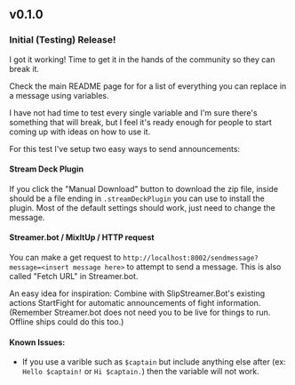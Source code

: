 ## v0.1.0

### Initial (Testing) Release!

I got it working! Time to get it in the hands of the community so they can break it.

Check the main README page for for a list of everything you can replace in a message using variables.

I have not had time to test every single variable and I'm sure there's something that will break, but I feel it's ready enough for people to start coming up with ideas on how to use it.

For this test I've setup two easy ways to send announcements:

#### Stream Deck Plugin

If you click the "Manual Download" button to download the zip file, inside should be a file ending in `.streamDeckPlugin` you can use to install the plugin. Most of the default settings should work, just need to change the message.

#### Streamer.bot / MixItUp / HTTP request

You can make a get request to `http://localhost:8002/sendmessage?message=<insert message here>` to attempt to send a message. This is also called "Fetch URL" in Streamer.bot.

An easy idea for inspiration: Combine with SlipStreamer.Bot's existing actions StartFight for automatic announcements of fight information. (Remember Streamer.bot does not need you to be live for things to run. Offline ships could do this too.)

#### Known Issues:
- If you use a varible such as `$captain` but include anything else after (ex: `Hello $captain!` or `Hi $captain.`) then the variable will not work.